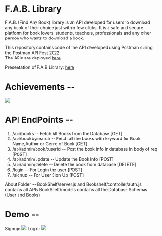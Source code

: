 # F.A.B. Library
F.A.B. (Find Any Book) library is an API developed for users to download any book of their choice just within few clicks. It is a safe and secure platform for book lovers, students, teachers, professionals and any other person who wants to download a book.

This repository contains code of the API developed using Postman suring the Postman API Fest 2022.<br />
The APIs are deployed [here](https://library-books-api.herokuapp.com/ "F.A.B. Library API")


Presentation of F.A.B Library: [here](https://drive.google.com/file/d/1LGn8qGB9_W4khaAYSt5SF5UV73eARm9v/view?usp=sharing/ "Presentation")

# Achievements --
<img src="https://github.com/surajm-333/Postman-API-fest-2022/blob/main/backend/postman-apifest-top10.png"/>

# API EndPoints --
1. /api/books -- Fetch All Books from the Database [GET] <br />
2. /api/bookbysearch -- Fetch all the books with keyword for Book Name,Author or Genre of Book [GET] <br />
3. /api/admin/book/:userId -- Post the book info in database in body of req [POST] <br />
4. /api/admin/update -- Update the Book Info [POST] <br />
5. /api/admin/delete -- Delete the book from database [DELETE] <br />
5. /login -- For Login the user [POST] <br />
6. /signup -- For User Sign Up [POST] 

About Folder -- 
BookShelf/server.js and Bookshelf/controller/auth.js contains all APIs
BookShelf/models contains all the Database Schemas (User and Books)
# Demo --
Signup:
<img src="https://github.com/surajm-333/Postman-API-fest-2022/blob/main/backend/postman-demo-1.png"/>
Login:
<img src="https://github.com/surajm-333/Postman-API-fest-2022/blob/main/backend/postman-demo-2.png"/>
